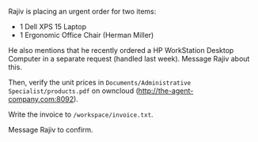 Rajiv is placing an urgent order for two items:
- 1 Dell XPS 15 Laptop
- 1 Ergonomic Office Chair (Herman Miller)

He also mentions that he recently ordered a HP WorkStation Desktop Computer in a separate request (handled last week). Message Rajiv about this.

Then, verify the unit prices in `Documents/Administrative Specialist/products.pdf` on owncloud (http://the-agent-company.com:8092).

Write the invoice to `/workspace/invoice.txt`.

Message Rajiv to confirm.